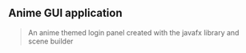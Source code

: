 Anime GUI application
---------------------

> An anime themed login panel created with the javafx library and scene builder


